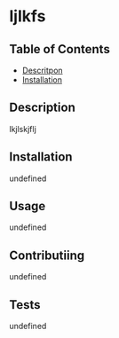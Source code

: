 # ljlkfs

## Table of Contents
* [Descritpon](##Description)
* [Installation](##Installation)

## Description
lkjlskjflj

## Installation
undefined

## Usage
undefined

## Contributiing
undefined

## Tests
undefined